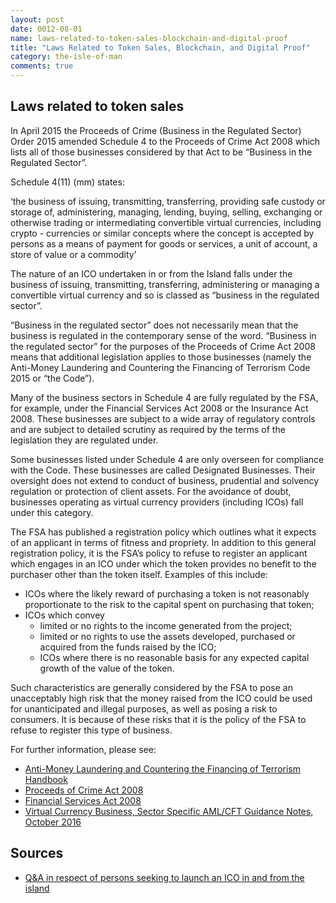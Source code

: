 ```yaml
---
layout: post
date: 0012-08-01
name: laws-related-to-token-sales-blockchain-and-digital-proof
title: "Laws Related to Token Sales, Blockchain, and Digital Proof"
category: the-isle-of-man
comments: true
---
```


Laws related to token sales
------ 

In April 2015 the Proceeds of Crime (Business in the Regulated Sector) Order 2015 amended Schedule 4 to the Proceeds of Crime Act 2008 which lists all of those businesses considered by that Act to be “Business in the Regulated Sector”.
								
Schedule 4(11) (mm) states:
									
‘the business of issuing, transmitting, transferring, providing safe custody or storage of, administering, managing, lending, buying, selling, exchanging or otherwise trading or intermediating convertible virtual currencies, including crypto - currencies or similar concepts where the concept is accepted by persons as a means of payment for goods or services, a unit of account, a store of value or a commodity’				
					
The nature of an ICO undertaken in or from the Island falls under the business of issuing, transmitting, transferring, administering or managing a convertible virtual currency and so is classed as “business in the regulated sector”.

“Business in the regulated sector” does not necessarily mean that the business is regulated in the contemporary sense of the word. “Business in the regulated sector” for the purposes of the Proceeds of Crime Act 2008 means that additional legislation applies to those businesses (namely the Anti-Money Laundering and Countering the Financing of Terrorism Code 2015 or “the Code”). 

Many of the business sectors in Schedule 4 are fully regulated by the FSA, for example, under the Financial Services Act 2008 or the Insurance Act 2008. These businesses are subject to a wide array of regulatory controls and are subject to detailed scrutiny as required by the terms of the legislation they are regulated under. 

Some businesses listed under Schedule 4 are only overseen for compliance with the Code. These businesses are called Designated Businesses. Their oversight does not extend to conduct of business, prudential and solvency regulation or protection of client assets. For the avoidance of doubt, businesses operating as virtual currency providers (including ICOs) fall under this category. 

The FSA has published a registration policy which outlines what it expects of an applicant in terms of fitness and propriety. In addition to this general registration policy, it is the FSA’s policy to refuse to register an applicant which engages in an ICO under which the token provides no benefit to the purchaser other than the token itself. Examples of this include:

- ICOs where the likely reward of purchasing a token is not reasonably proportionate to the risk to the capital spent on purchasing that token;  
- ICOs which convey 
  - limited or no rights to the income generated from the project; 
  - limited or no rights to use the assets developed, purchased or acquired from the funds raised by the ICO;  
  - ICOs where there is no reasonable basis for any expected capital growth of the value of the token.   

Such characteristics are generally considered by the FSA to pose an unacceptably high risk that the money raised from the ICO could be used for unanticipated and illegal purposes, as well as posing a risk to consumers. It is because of these risks that it is the policy of the FSA to refuse to register this type of business.

For further information, please see: 					

- [Anti-Money Laundering and Countering the Financing of Terrorism Handbook](https://www.iomfsa.im/media/1475/amlcfthandbookfinalversiond.pdf)
- [Proceeds of Crime Act 2008](https://legislation.gov.im/cms/images/LEGISLATION/PRINCIPAL/2008/2008-0013/ProceedsofCrimeAct2008_13.pdf?zoom_highlight=proceeds+of+crime#search=%22proceeds%20of%20crime%22)
- [Financial Services Act 2008](https://legislation.gov.im/cms/images/LEGISLATION/PRINCIPAL/2008/2008-0008/FinancialServicesAct2008_8.pdf?zoom_highlight=Financial+services+Act#search=%22Financial%20services%20Act%22)
- [Virtual Currency Business, Sector Specific AML/CFT Guidance Notes, October 2016](https://www.iomfsa.im/media/1606/virtualcurrencyguidance.pdf)



Sources
------ 

- [Q&A in respect of persons seeking to launch an ICO in and from the island](https://www.iomfsa.im/media/2365/icoguidanceforapplicants.pdf)
